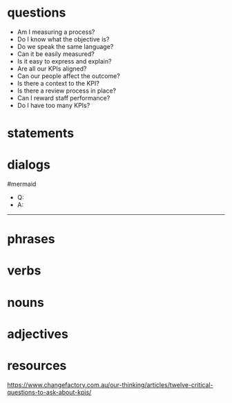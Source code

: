 # questions
- Am I measuring a process?
- Do I know what the objective is?
- Do we speak the same language?
- Can it be easily measured?
- Is it easy to express and explain?
- Are all our KPIs aligned?
- Can our people affect the outcome?
- Is there a context to the KPI?
 - Is there a review process in place?
 - Can I reward staff performance?
 - Do I have too many KPIs?
# statements

# dialogs
#mermaid 

- Q:
- A:

---

# phrases

# verbs

# nouns

# adjectives


# resources
https://www.changefactory.com.au/our-thinking/articles/twelve-critical-questions-to-ask-about-kpis/